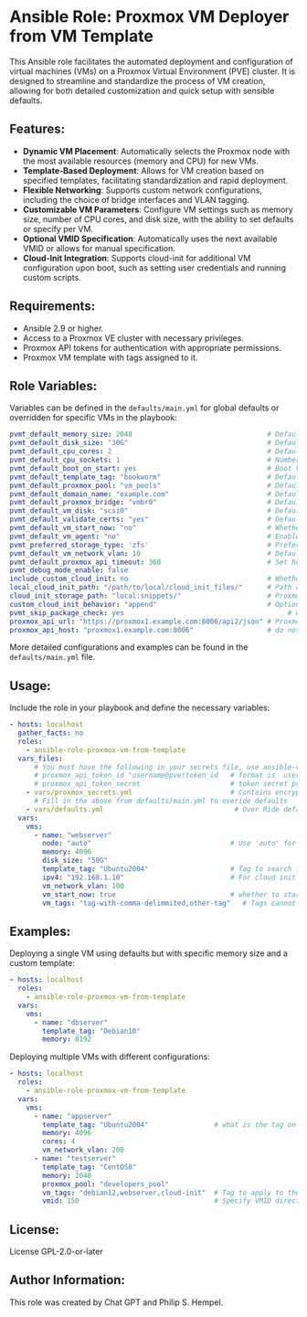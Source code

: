 
# Ansible Role: Proxmox VM Deployer from VM Template

This Ansible role facilitates the automated deployment and configuration of virtual machines (VMs) on a Proxmox Virtual Environment (PVE) cluster. It is designed to streamline and standardize the process of VM creation, allowing for both detailed customization and quick setup with sensible defaults.

## Features:

- **Dynamic VM Placement**: Automatically selects the Proxmox node with the most available resources (memory and CPU) for new VMs.
- **Template-Based Deployment**: Allows for VM creation based on specified templates, facilitating standardization and rapid deployment.
- **Flexible Networking**: Supports custom network configurations, including the choice of bridge interfaces and VLAN tagging.
- **Customizable VM Parameters**: Configure VM settings such as memory size, number of CPU cores, and disk size, with the ability to set defaults or specify per VM.
- **Optional VMID Specification**: Automatically uses the next available VMID or allows for manual specification.
- **Cloud-Init Integration**: Supports cloud-init for additional VM configuration upon boot, such as setting user credentials and running custom scripts.

## Requirements:

- Ansible 2.9 or higher.
- Access to a Proxmox VE cluster with necessary privileges.
- Proxmox API tokens for authentication with appropriate permissions.
- Proxmox VM template with tags assigned to it.

## Role Variables:

Variables can be defined in the `defaults/main.yml` for global defaults or overridden for specific VMs in the playbook:

```yaml
pvmt_default_memory_size: 2048                                 # Default VM memory size in MB
pvmt_default_disk_size: "30G"                                  # Default VM disk size use +30G to add or 30G to set absolute size
pvmt_default_cpu_cores: 2                                      # Default number of CPU cores per VM If ommited will be from tempalte
pvmt_default_cpu_sockets: 1                                    # Number of CPU sockets If ommited will be from tempalte.
pvmt_default_boot_on_start: yes                                # Boot VM on start of Proxmox
pvmt_default_template_tag: "bookworm"                          # Default VM template tag to find for template clone
pvmt_default_proxmox_pool: "vm_pools"                          # Default pool for VMs. Set to an empty string or omit for no default pool.
pvmt_default_domain_name: "example.com"                        # Default domain name for VMs, this is appended to vm name
pvmt_default_proxmox_bridge: "vmbr0"                           # Default network bridge
pvmt_default_vm_disk: "scsi0"                                  # Default disk from template
pvmt_default_validate_certs: "yes"                             # Default verify proxmox ssl cert yes or no default is false
pvmt_default_vm_start_now: "no"                                # Whether to start VM once template is cloned and configured
pvmt_default_vm_agent: "no"                                    # Enable agent on vm
pvmt_preferred_storage_type: 'zfs'                             # Preferred storage type, e.g., 'zfs', 'lvm', 'iscsi'
pvmt_default_vm_network_vlan: 10                               # Default VLAN tag empty if not provided
pvmt_default_proxmox_api_timeout: 360                          # Set how long to wait for Proxmox to timeout during api calls
pvmt_debug_mode_enable: false
include_custom_cloud_init: no                                  # Whether to include custom cloud init
local_cloud_init_path: "/path/to/local/cloud_init_files/"      # Path on shared storage that is available to proxmox cluster # must have ssh root
cloud_init_storage_path: "local:snippets/"                     # Proxmox storage name that has snippets defined and is accessable to the cloud-init image
custom_cloud_init_behavior: "append"                           # Options: "append", "replace" Append will use vendor object
pvmt_skip_package_check: yes                                        # whether to skip local package install on run or not
proxmox_api_url: "https://proxmox1.example.com:8006/api2/json" # Proxmox API URL
proxmox_api_host: "proxmox1.example.com:8006"                  # do not include https or http
```

More detailed configurations and examples can be found in the `defaults/main.yml` file.

## Usage:

Include the role in your playbook and define the necessary variables:

```yaml
- hosts: localhost
  gather_facts: no
  roles:
    - ansible-role-proxmox-vm-from-template
  vars_files:
      # You must have the following in your secrets file, use ansible-vault to encyrpt
      # proxmox_api_token_id "username@pve!token_id   # format is  user@realm!tokenid
      # proxmox_api_token_secret                      # token secret provided by proxmox
    - vars/proxmox_secrets.yml                        # Contains encrypted API credentials
      # Fill in the above from defaults/main.yml to overide defaults
    - vars/defaults.yml                                # Over Ride defaults in role
  vars:
    vms:
      - name: "webserver"
        node: "auto"                                  # Use 'auto' for dynamic node selection
        memory: 4096
        disk_size: "50G"
        template_tag: "Ubuntu2004"                    # Tag to search for on the tamplate
        ipv4: "192.168.1.10"                          # For cloud init
        vm_network_vlan: 100
        vm_start_now: true                            # whether to start vm after creation, overides default
        vm_tags: "tag-with-comma-delimmited,other-tag"   # Tags cannot have spaces or underscores "_" or periods "."
```

## Examples:

Deploying a single VM using defaults but with specific memory size and a custom template:

```yaml
- hosts: localhost
  roles:
    - ansible-role-proxmox-vm-from-template
  vars:
    vms:
      - name: "dbserver"
        template_tag: "Debian10"
        memory: 8192
```

Deploying multiple VMs with different configurations:

```yaml
- hosts: localhost
  roles:
    - ansible-role-proxmox-vm-from-template
  vars:
    vms:
      - name: "appserver"
        template_tag: "Ubuntu2004"                # what is the tag on the tempate to clone
        memory: 4096
        cores: 4
        vm_network_vlan: 200
      - name: "testserver"
        template_tag: "CentOS8"
        memory: 2048
        proxmox_pool: "developers_pool"
        vm_tags: "debian12,webserver,cloud-init"  # Tag to apply to the vm after cloneing
        vmid: 150                                 # Specify VMID directly if you don't want proxmox to use the next vmid, will be skipped if exists
```

## License:
 License GPL-2.0-or-later

## Author Information:

This role was created by Chat GPT and Philip S. Hempel.

